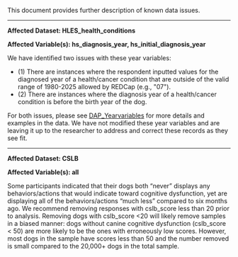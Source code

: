 This document provides further description of known data issues.

<hr>
  
**Affected Dataset: HLES_health_conditions**

**Affected Variable(s): hs_diagnosis_year, hs_initial_diagnosis_year**

We have identified two issues with these year variables:
* (1) There are instances where the respondent inputted values for the diagnosed year of a health/cancer condition that are outside of the valid range of 1980-2025 allowed by REDCap (e.g., "07").
* (2) There are instances where the diagnosis year of a health/cancer condition is before the birth year of the dog.

For both issues, please see [DAP_Yearvariables](https://github.com/dogagingproject/dataRelease/blob/master/Supporting_Documents/DAP_Yearvariables.pdf) for more details and examples in the data. We have not modified these year variables and are leaving it up to the researcher to address and correct these records as they see fit.

<hr>

**Affected Dataset: CSLB**

**Affected Variable(s): all**

Some participants indicated that their dogs both “never” displays any behaviors/actions that would indicate toward cognitive dysfunction, yet are displaying all of the behaviors/actions “much less” compared to six months ago. We recommend removing responses with cslb_score less than 20 prior to analysis. Removing dogs with cslb_score <20 will likely remove samples in a biased manner: dogs without canine cognitive dysfunction (cslb_score < 50) are more likely to be the ones with erroneously low scores. However, most dogs in the sample have scores less than 50 and the number removed is small compared to the 20,000+ dogs in the total sample.